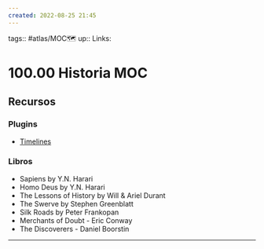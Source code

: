 ```yaml
---
created: 2022-08-25 21:45
---
```

tags:: #atlas/MOC🗺 
up::
Links: 
# 100.00 Historia MOC
## Recursos
### Plugins
- [Timelines](https://github.com/Darakah/obsidian-timelines)
### Libros
 - Sapiens by Y.N. Harari
- Homo Deus by Y.N. Harari
- The Lessons of History by Will & Ariel Durant
- The Swerve by Stephen Greenblatt
- Silk Roads by Peter Frankopan
- Merchants of Doubt - Eric Conway
- The Discoverers - Daniel Boorstin
___
